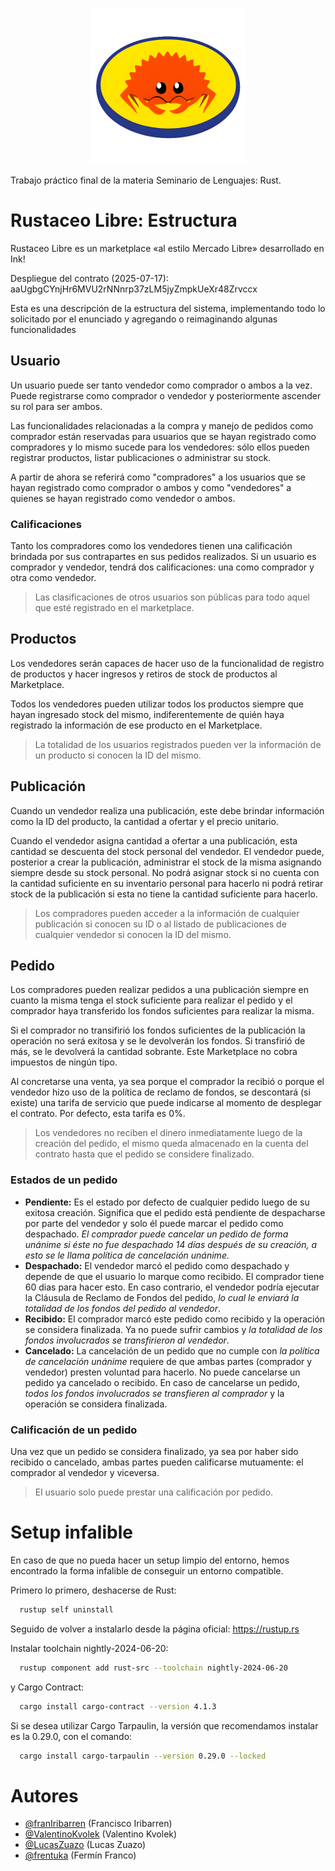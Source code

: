 <p align="center">
  <img src="https://github.com/frentuka/RustaceoLibre/blob/master/logo.png" />
</p>

Trabajo práctico final de la materia Seminario de Lenguajes: Rust.

# Rustaceo Libre: Estructura

Rustaceo Libre es un marketplace «al estilo Mercado Libre» desarrollado en Ink!

Despliegue del contrato (2025-07-17): aaUgbgCYnjHr6MVU2rNNnrp37zLM5jyZmpkUeXr48Zrvccx 

Esta es una descripción de la estructura del sistema, implementando todo lo solicitado por el enunciado y agregando o reimaginando algunas funcionalidades

## Usuario

Un usuario puede ser tanto vendedor como comprador o ambos a la vez. Puede registrarse como comprador o vendedor y posteriormente ascender su rol para ser ambos.

Las funcionalidades relacionadas a la compra y manejo de pedidos como comprador están reservadas para usuarios que se hayan registrado como compradores y lo mismo sucede para los vendedores: sólo ellos pueden registrar productos, listar publicaciones o administrar su stock.

A partir de ahora se referirá como "compradores" a los usuarios que se hayan registrado como comprador o ambos y como "vendedores" a quienes se hayan registrado como vendedor o ambos.

### Calificaciones

Tanto los compradores como los vendedores tienen una calificación brindada por sus contrapartes en sus pedidos realizados. Si un usuario es comprador y vendedor, tendrá dos calificaciones: una como comprador y otra como vendedor.

> Las clasificaciones de otros usuarios son públicas para todo aquel que esté registrado en el marketplace.

## Productos

Los vendedores serán capaces de hacer uso de la funcionalidad de registro de productos y hacer ingresos y retiros de stock de productos al Marketplace.

Todos los vendedores pueden utilizar todos los productos siempre que hayan ingresado stock del mismo, indiferentemente de quién haya registrado la información de ese producto en el Marketplace.

> La totalidad de los usuarios registrados pueden ver la información de un producto si conocen la ID del mismo.

## Publicación

Cuando un vendedor realiza una publicación, este debe brindar información como la ID del producto, la cantidad a ofertar y el precio unitario.

Cuando el vendedor asigna cantidad a ofertar a una publicación, esta cantidad se descuenta del stock personal del vendedor. El vendedor puede, posterior a crear la publicación, administrar el stock de la misma asignando siempre desde su stock personal. No podrá asignar stock si no cuenta con la cantidad suficiente en su inventario personal para hacerlo ni podrá retirar stock de la publicación si esta no tiene la cantidad suficiente para hacerlo.

> Los compradores pueden acceder a la información de cualquier publicación si conocen su ID o al listado de publicaciones de cualquier vendedor si conocen la ID del mismo.

## Pedido

Los compradores pueden realizar pedidos a una publicación siempre en cuanto la misma tenga el stock suficiente para realizar el pedido y el comprador haya transferido los fondos suficientes para realizar la misma.

Si el comprador no transifirió los fondos suficientes de la publicación la operación no será exitosa y se le devolverán los fondos. Si transfirió de más, se le devolverá la cantidad sobrante. Este Marketplace no cobra impuestos de ningún tipo.

Al concretarse una venta, ya sea porque el comprador la recibió o porque el vendedor hizo uso de la política de reclamo de fondos, se descontará (si existe) una tarifa de servicio que puede indicarse al momento de desplegar el contrato. Por defecto, esta tarifa es 0%.

> Los vendedores no reciben el dinero inmediatamente luego de la creación del pedido, el mismo queda almacenado en la cuenta del contrato hasta que el pedido se considere finalizado.

### Estados de un pedido

- **Pendiente:** Es el estado por defecto de cualquier pedido luego de su exitosa creación. Significa que el pedido está pendiente de despacharse por parte del vendedor y solo él puede marcar el pedido como despachado. _El comprador puede cancelar un pedido de forma unánime si éste no fue despachado 14 días después de su creación, a esto se le llama política de cancelación unánime._
- **Despachado:** El vendedor marcó el pedido como despachado y depende de que el usuario lo marque como recibido. El comprador tiene 60 dias para hacer esto. En caso contrario, el vendedor podría ejecutar la Cláusula de Reclamo de Fondos del pedido, _lo cual le enviará la totalidad de los fondos del pedido al vendedor_.
- **Recibido:** El comprador marcó este pedido como recibido y la operación se considera finalizada. Ya no puede sufrir cambios y _la totalidad de los fondos involucrados se transfirieron al vendedor_.
- **Cancelado:** La cancelación de un pedido que no cumple con _la política de cancelación unánime_ requiere de que ambas partes (comprador y vendedor) presten voluntad para hacerlo. No puede cancelarse un pedido ya cancelado o recibido. En caso de cancelarse un pedido, _todos los fondos involucrados se transfieren al comprador_ y la operación se considera finalizada.

### Calificación de un pedido

Una vez que un pedido se considera finalizado, ya sea por haber sido recibido o cancelado, ambas partes pueden calificarse mutuamente: el comprador al vendedor y viceversa.

> El usuario solo puede prestar una calificación por pedido.

# Setup infalible

En caso de que no pueda hacer un setup limpio del entorno, hemos encontrado la forma infalible de conseguir un entorno compatible.

Primero lo primero, deshacerse de Rust:

```bash
  rustup self uninstall
```

Seguido de volver a instalarlo desde la página oficial: https://rustup.rs

Instalar toolchain nightly-2024-06-20:

```bash
  rustup component add rust-src --toolchain nightly-2024-06-20
```

y Cargo Contract:

```bash
  cargo install cargo-contract --version 4.1.3
```

Si se desea utilizar Cargo Tarpaulin, la versión que recomendamos instalar es la 0.29.0, con el comando:

```bash
  cargo install cargo-tarpaulin --version 0.29.0 --locked
```

# Autores

- [@franIribarren](https://github.com/franIribarren) (Francisco Iribarren)
- [@ValentinoKvolek](https://github.com/ValentinoKvolek) (Valentino Kvolek)
- [@LucasZuazo](https://github.com/LucasZuazo) (Lucas Zuazo)
- [@frentuka](https://github.com/frentuka) (Fermín Franco)
